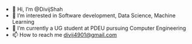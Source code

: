 - 👋 Hi, I’m @DivijShah
- 👀 I’m interested in Software development, Data Science, Machine Learning 
- 🌱 I’m currently a UG student at PDEU pursuing Computer Engineering
- 📫 How to reach me divij4901@gmail.com

<!---
DivijShah/DivijShah is a ✨ special ✨ repository because its `README.md` (this file) appears on your GitHub profile.
You can click the Preview link to take a look at your changes.
---
